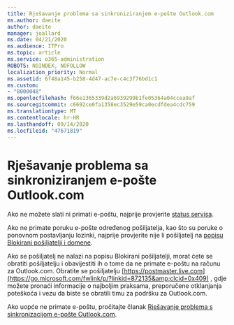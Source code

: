 ```yaml
---
title: Rješavanje problema sa sinkroniziranjem e-pošte Outlook.com
ms.author: daeite
author: daeite
manager: joallard
ms.date: 04/21/2020
ms.audience: ITPro
ms.topic: article
ms.service: o365-administration
ROBOTS: NOINDEX, NOFOLLOW
localization_priority: Normal
ms.assetid: 6f48a145-b258-4d47-ac7e-c4c3f76bd1c1
ms.custom:
- "8000048"
ms.openlocfilehash: f66e1365339d2a6939299b1fe05364a04ccea9af
ms.sourcegitcommit: c6692ce0fa1358ec3529e59ca0ecdfdea4cdc759
ms.translationtype: MT
ms.contentlocale: hr-HR
ms.lasthandoff: 09/14/2020
ms.locfileid: "47671819"
---
```

# <a name="fix-outlookcom-email-sync-issues"></a>Rješavanje problema sa sinkroniziranjem e-pošte Outlook.com

Ako ne možete slati ni primati e-poštu, najprije provjerite [status servisa](https://go.microsoft.com/fwlink/p/?linkid=837482&amp;clcid=0x409).
  
Ako ne primate poruku e-pošte određenog pošiljatelja, kao što su poruke o ponovnom postavljanju lozinki, najprije provjerite nije li pošiljatelj na [popisu Blokirani pošiljatelji i domene](https://outlook.live.com/mail/options/mail/junkEmail/blockedSendersAndDomains).
  
Ako se pošiljatelj ne nalazi na popisu Blokirani pošiljatelji, morat ćete se obratiti pošiljatelju i obavijestiti ih o tome da ne primate e-poštu na računu za Outlook.com. Obratite se pošiljatelju [https://postmaster.live.com](https://go.microsoft.com/fwlink/p/?linkid=872135&amp;clcid=0x409) , gdje možete pronaći informacije o najboljim praksama, preporučene otklanjanja poteškoća i vezu da biste se obratili timu za podršku za Outlook.com.
  
Ako uopće ne primate e-poštu, pročitajte članak [Rješavanje problema s sinkronizacijom e-pošte Outlook.com](https://support.office.com/article/d39e3341-8d79-4bf1-b3c7-ded602233642?wt.mc_id=Office_Outlook_com_Alchemy).